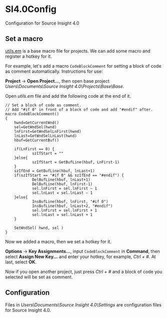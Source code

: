 # SI4.0Config

Configuration for Source Insight 4.0

## Set a macro

[utils.em](https://github.com/heray1990/SI4.0Config/blob/master/Users/Documents/Source%20Insight%204.0/Base/utils.em) is a base macro file for projects. We can add some macro and register a hotkey for it.

For example, let's add a macro `CodeBlockComment` for setting a block of code as comment automatically. Instructions for use:

**Project** -> **Open Project...**, then open base project *Users\Documents\Source Insight 4.0\Projects\Base\Base*.

Open *utils.em* file and add the following code at the end of it.

```
// Set a block of code as comment.
// Add "#if 0" in front of a block of code and add "#endif" after.
macro CodeBlockComment()  
{  
    hwnd=GetCurrentWnd()  
    sel=GetWndSel(hwnd)  
    lnFirst=GetWndSelLnFirst(hwnd)  
    lnLast=GetWndSelLnLast(hwnd)  
    hbuf=GetCurrentBuf()  
   
    if(LnFirst == 0) {  
            szIfStart = ""  
    }else{  
            szIfStart = GetBufLine(hbuf, LnFirst-1)  
    }  
    szIfEnd = GetBufLine(hbuf, lnLast+1)  
    if(szIfStart == "#if 0" && szIfEnd == "#endif") {  
            DelBufLine(hbuf, lnLast+1)  
            DelBufLine(hbuf, lnFirst-1)  
            sel.lnFirst = sel.lnFirst – 1  
            sel.lnLast = sel.lnLast – 1  
    }else{  
            InsBufLine(hbuf, lnFirst, "#if 0")  
            InsBufLine(hbuf, lnLast+2, "#endif")  
            sel.lnFirst = sel.lnFirst + 1  
            sel.lnLast = sel.lnLast + 1  
    }  
   
    SetWndSel( hwnd, sel )  
}
```

Now we added a macro, then we set a hotkey for it.

**Options** -> **Key Assignments...**, input `CodeBlockComment` in **Command**, then select **Assign New Key...** and enter your hotkey, for example, *Ctrl + #*. At last, select **OK**.

Now if you open another project, just press *Ctrl + #* and a block of code you selected will be set as comment.

## Configuration

Files in *Users\Documents\Source Insight 4.0\Settings* are configuration files for Source Insight 4.0.